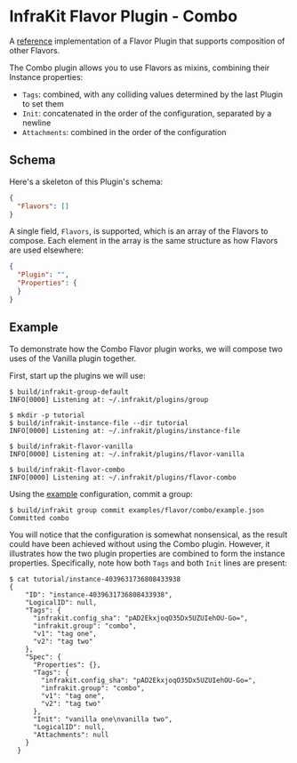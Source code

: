 InfraKit Flavor Plugin - Combo
==============================

A [reference](/README.md#reference-implementations) implementation of a Flavor Plugin that supports composition
of other Flavors.

The Combo plugin allows you to use Flavors as mixins, combining their Instance properties:
  * `Tags`: combined, with any colliding values determined by the last Plugin to set them
  * `Init`: concatenated in the order of the configuration, separated by a newline
  * `Attachments`: combined in the order of the configuration

## Schema

Here's a skeleton of this Plugin's schema:
```json
{
  "Flavors": []
}
```

A single field, `Flavors`, is supported, which is an array of the Flavors to compose.  Each element in the array is the
same structure as how Flavors are used elsewhere:

```json
{
  "Plugin": "",
  "Properties": {
  }
}
```


## Example

To demonstrate how the Combo Flavor plugin works, we will compose two uses of the Vanilla plugin together.

First, start up the plugins we will use:

```shell
$ build/infrakit-group-default
INFO[0000] Listening at: ~/.infrakit/plugins/group
```

```shell
$ mkdir -p tutorial
$ build/infrakit-instance-file --dir tutorial
INFO[0000] Listening at: ~/.infrakit/plugins/instance-file
```

```shell
$ build/infrakit-flavor-vanilla
INFO[0000] Listening at: ~/.infrakit/plugins/flavor-vanilla
```

```shell
$ build/infrakit-flavor-combo
INFO[0000] Listening at: ~/.infrakit/plugins/flavor-combo
```

Using the [example](example.json) configuration, commit a group:
```shell
$ build/infrakit group commit examples/flavor/combo/example.json
Committed combo
```

You will notice that the configuration is somewhat nonsensical, as the result could have been achieved without
using the Combo plugin.  However, it illustrates how the two plugin properties are combined to form the instance
properties. Specifically, note how both `Tags` and both `Init` lines are present:
```shell
$ cat tutorial/instance-4039631736808433938
{
    "ID": "instance-4039631736808433938",
    "LogicalID": null,
    "Tags": {
      "infrakit.config_sha": "pAD2EkxjoqO35Dx5UZUIehOU-Go=",
      "infrakit.group": "combo",
      "v1": "tag one",
      "v2": "tag two"
    },
    "Spec": {
      "Properties": {},
      "Tags": {
        "infrakit.config_sha": "pAD2EkxjoqO35Dx5UZUIehOU-Go=",
        "infrakit.group": "combo",
        "v1": "tag one",
        "v2": "tag two"
      },
      "Init": "vanilla one\nvanilla two",
      "LogicalID": null,
      "Attachments": null
    }
  }
```
